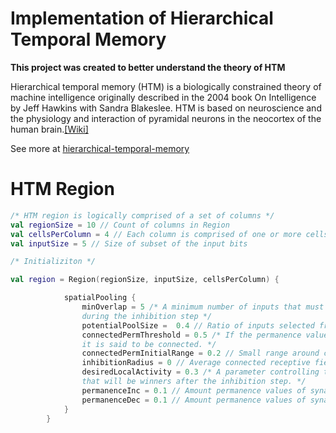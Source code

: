# Implementation of Hierarchical Temporal Memory
**This project was created to better understand the theory of HTM**

Hierarchical temporal memory (HTM) is a biologically constrained theory of machine intelligence originally described in 
the 2004 book On Intelligence by Jeff Hawkins with Sandra Blakeslee. HTM is based on neuroscience and the physiology 
and interaction of pyramidal neurons in the neocortex of the human brain.[[Wiki]](https://en.wikipedia.org/wiki/Hierarchical_temporal_memory) 

See more at [hierarchical-temporal-memory](https://numenta.org/hierarchical-temporal-memory/)

# HTM Region

```kotlin
/* HTM region is logically comprised of a set of columns */
val regionSize = 10 // Count of columns in Region
val cellsPerColumn = 4 // Each column is comprised of one or more cells. 
val inputSize = 5 // Size of subset of the input bits

/* Initializiton */

val region = Region(regionSize, inputSize, cellsPerColumn) {

            spatialPooling {
                minOverlap = 5 /* A minimum number of inputs that must be active for a column to be considered 
                during the inhibition step */
                potentialPoolSize =  0.4 // Ratio of inputs selected from the input space during the initialization.
                connectedPermThreshold = 0.5 /* If the permanence value for a synapse is greater than this value, 
                it is said to be connected. */
                connectedPermInitialRange = 0.2 // Small range around connectedPermThreshold.
                inhibitionRadius = 0 // Average connected receptive field size of the columns.
                desiredLocalActivity = 0.3 /* A parameter controlling the number of columns 
                that will be winners after the inhibition step. */
                permanenceInc = 0.1 // Amount permanence values of synapses are incremented during learning.
                permanenceDec = 0.1 // Amount permanence values of synapses are decremented during learning.        
            }
        }

```

